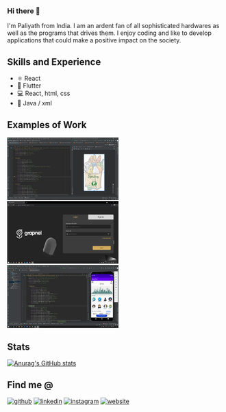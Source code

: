 ### Hi there 👋

I'm Paliyath from India.
I am an ardent fan of all sophisticated hardwares as well as the programs that drives them. I enjoy coding and like to develop applications that could make a positive impact on the society.

## Skills and Experience

* ⚛ React
* 📱 Flutter
* 💻 React, html, css
* 📲 Java / xml 


## Examples of Work
<img src="https://github.com/pali008/pali008/blob/master/spring.png" width="260"/> <img src="https://github.com/pali008/pali008/blob/master/Grapnel.png" width="260"/> <img src="https://github.com/pali008/pali008/blob/master/gpayuiclone.png" width="260"/>

## Stats
[![Anurag's GitHub stats](https://github-readme-stats.vercel.app/api?username=pali008)](https://github.com/anuraghazra/github-readme-stats)


## Find me @
[<img src='https://cdn.jsdelivr.net/npm/simple-icons@3.0.1/icons/github.svg' alt='github' height='40'>](https://github.com/pali008)  [<img src='https://cdn.jsdelivr.net/npm/simple-icons@3.0.1/icons/linkedin.svg' alt='linkedin' height='40'>](https://www.linkedin.com/in/paliyath-s-aju-468447202/)  [<img src='https://cdn.jsdelivr.net/npm/simple-icons@3.0.1/icons/instagram.svg' alt='instagram' height='40'>](https://www.instagram.com/the_hungry_futurist/)  [<img src='https://cdn.jsdelivr.net/npm/simple-icons@3.0.1/icons/icloud.svg' alt='website' height='40'>](https://pali008.github.io/portfolio.github.io/ )  
